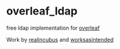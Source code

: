 # overleaf_ldap
free ldap implementation for [overleaf](https://github.com/overleaf/overleaf)

Work by [realincubus](https://github.com/realincubus) and [worksasintended](https://github.com/worksasintended)
